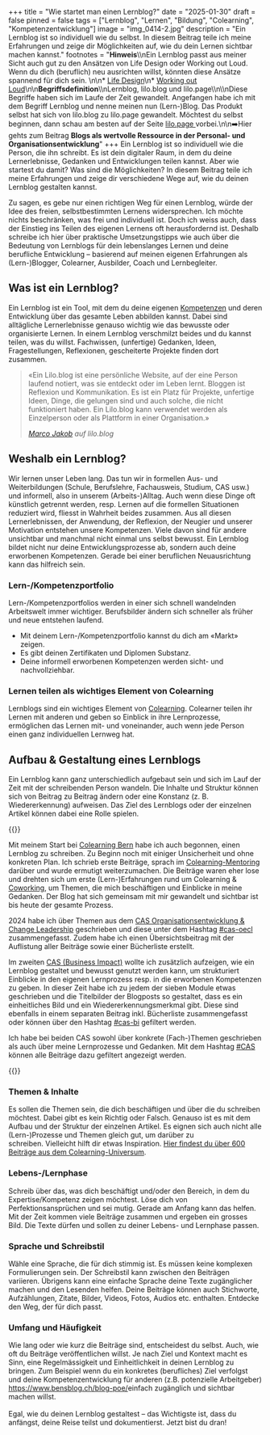 +++
title = "Wie startet man einen Lernblog?"
date = "2025-01-30"
draft = false
pinned = false
tags = ["Lernblog", "Lernen", "Bildung", "Colearning", "Kompetenzentwicklung"]
image = "img_0414-2.jpg"
description = "Ein Lernblog ist so individuell wie du selbst. In diesem Beitrag teile ich meine Erfahrungen und zeige dir Möglichkeiten auf, wie du dein Lernen sichtbar machen kannst."
footnotes = "**Hinweis**\\\nEin Lernblog passt aus meiner Sicht auch gut zu den Ansätzen von Life Design oder Working out Loud. Wenn du dich (beruflich) neu ausrichten willst, könnten diese Ansätze spannend für dich sein. \n\n* [Life Design](https://www.lifedesignlab.ch)\n* [Working out Loud](https://www.workingoutloud.com)\n\n**Begriffsdefinition**\\\nLernblog, lilo.blog und lilo.page\\\n\\\nDiese Begriffe haben sich im Laufe der Zeit gewandelt. Angefangen habe ich mit dem Begriff Lernblog und nenne meinen nun (Lern-)Blog. Das Produkt selbst hat sich von lilo.blog zu lilo.page gewandelt. Möchtest du selbst beginnen, dann schau am besten auf der Seite [lilo.page ](https://www.lilo.page)vorbei.\n\n➡️Hier gehts zum Beitrag **Blogs als wertvolle Ressource in der Personal- und Organisationsentwicklung**"
+++
Ein Lernblog ist so individuell wie die Person, die ihn schreibt. Es ist dein digitaler Raum, in dem du deine Lernerlebnisse, Gedanken und Entwicklungen teilen kannst. Aber wie startest du damit? Was sind die Möglichkeiten? In diesem Beitrag teile ich meine Erfahrungen und zeige dir verschiedene Wege auf, wie du deinen Lernblog gestalten kannst. 

Zu sagen, es gebe nur einen richtigen Weg für einen Lernblog, würde der Idee des freien, selbstbestimmten Lernens widersprechen. Ich möchte nichts beschränken, was frei und individuell ist. Doch ich weiss auch, dass der Einstieg ins Teilen des eigenen Lernens oft herausfordernd ist. Deshalb schreibe ich hier über praktische Umsetzungstipps wie auch über die Bedeutung von Lernblogs für dein lebenslanges Lernen und deine berufliche Entwicklung – basierend auf meinen eigenen Erfahrungen als (Lern-)Blogger, Colearner, Ausbilder, Coach und Lernbegleiter.

## Was ist ein Lernblog?

Ein Lernblog ist ein Tool, mit dem du deine eigenen [Kompetenzen](https://www.bensblog.ch/tags/kompetenzentwicklung/) und deren Entwicklung über das gesamte Leben abbilden kannst. Dabei sind alltägliche Lernerlebnisse genauso wichtig wie das bewusste oder organisierte Lernen. In einem Lernblog verschmilzt beides und du kannst teilen, was du willst. Fachwissen, (unfertige) Gedanken, Ideen, Fragestellungen, Reflexionen, gescheiterte Projekte finden dort zusammen.  

> «Ein Lilo.blog ist eine persönliche Website, auf der eine Person laufend notiert, was sie entdeckt oder im Leben lernt. Bloggen ist Reflexion und Kommunikation. Es ist ein Platz für Projekte, unfertige Ideen, Dinge, die gelungen sind und auch solche, die nicht funktioniert haben. Ein Lilo.blog kann verwendet werden als Einzelperson oder als Plattform in einer Organisation.» 
>
> *[Marco Jakob](https://www.marcojakob.blog) auf lilo.blog*

## Weshalb ein Lernblog?

Wir lernen unser Leben lang. Das tun wir in formellen Aus- und Weiterbildungen (Schule, Berufslehre, Fachausweis, Studium, CAS usw.) und informell, also in unserem (Arbeits-)Alltag. Auch wenn diese Dinge oft künstlich getrennt werden, resp. Lernen auf die formellen Situationen reduziert wird, fliesst in Wahrheit beides zusammen. Aus all diesen Lernerlebnissen, der Anwendung, der Reflexion, der Neugier und unserer Motivation entstehen unsere Kompetenzen. Viele davon sind für andere unsichtbar und manchmal nicht einmal uns selbst bewusst. Ein Lernblog bildet nicht nur deine Entwicklungsprozesse ab, sondern auch deine erworbenen Kompetenzen. Gerade bei einer beruflichen Neuausrichtung kann das hilfreich sein. 

### Lern-/Kompetenzportfolio

Lern-/Kompetenzportfolios werden in einer sich schnell wandelnden Arbeitswelt immer wichtiger. Berufsbilder ändern sich schneller als früher und neue entstehen laufend.

* Mit deinem Lern-/Kompetenzportfolio kannst du dich am «Markt» zeigen. 
* Es gibt deinen Zertifikaten und Diplomen Substanz. 
* Deine informell erworbenen Kompetenzen werden sicht- und nachvollziehbar. 

### Lernen teilen als wichtiges Element von Colearning

Lernblogs sind ein wichtiges Element von [Colearning](https://www.colearning.org). Colearner teilen ihr Lernen mit anderen und geben so Einblick in ihre Lernprozesse, ermöglichen das Lernen mit- und voneinander, auch wenn jede Person einen ganz individuellen Lernweg hat. 

## Aufbau & Gestaltung eines Lernblogs

Ein Lernblog kann ganz unterschiedlich aufgebaut sein und sich im Lauf der Zeit mit der schreibenden Person wandeln. Die Inhalte und Struktur können sich von Beitrag zu Beitrag ändern oder eine Konstanz (z. B. Wiedererkennung) aufweisen. Das Ziel des Lernblogs oder der einzelnen Artikel können dabei eine Rolle spielen. 

{{<box title="Mein eigener Weg in Kürze">}}

Mit meinem Start bei [Colearning Bern](https://www.colearningbern.ch) habe ich auch begonnen, einen Lernblog zu schreiben. Zu Beginn noch mit einiger Unsicherheit und ohne konkreten Plan. Ich schrieb erste Beiträge, sprach im [Colearning-Mentoring](https://www.bensblog.ch/tags/mentoring/) darüber und wurde ermutigt weiterzumachen. Die Beiträge waren eher lose und drehten sich um erste (Lern-)Erfahrungen rund um Colearning & [Coworking](https://www.bensblog.ch/tags/coworking/), um Themen, die mich beschäftigen und Einblicke in meine Gedanken. Der Blog hat sich gemeinsam mit mir gewandelt und sichtbar ist bis heute der gesamte Prozess. 

2024 habe ich über Themen aus dem [CAS Organisationsentwicklung & Change Leadership](https://ikf.ch/de/kurse/cas-organisationsentwicklung-und-change-leadership) geschrieben und diese unter dem Hashtag [\#cas-oecl](https://www.bensblog.ch/tags/cas-oecl/) zusammengefasst. Zudem habe ich einen Übersichtsbeitrag mit der Auflistung aller Beiträge sowie einer Bücherliste erstellt. 

Im zweiten [CAS (Business Impact)](https://ikf.ch/de/kurse/cas-business-impact?mid=DYN2-2409-ga&gad_source=1&gbraid=0AAAAA9SYav-vNDg2ek5lDkIKz1Dtulu6E&gclid=Cj0KCQiA4-y8BhC3ARIsAHmjC_EzfsKMw8HtUG0JH8yyzQ1jfuflFqMjoc-n7rpBwL58HLLfU-Yj_8MaAl5ZEALw_wcB) wollte ich zusätzlich aufzeigen, wie ein Lernblog gestaltet und bewusst genutzt werden kann, um strukturiert Einblicke in den eigenen Lernprozess resp. in die erworbenen Kompetenzen zu geben. In dieser Zeit habe ich zu jedem der sieben Module etwas geschrieben und die Titelbilder der Blogposts so gestaltet, dass es ein einheitliches Bild und ein Wiedererkennungsmerkmal gibt. Diese sind ebenfalls in einem separaten Beitrag inkl. Bücherliste zusammengefasst oder können über den Hashtag [\#cas-bi](https://www.bensblog.ch/tags/cas-bi/) gefiltert werden.

Ich habe bei beiden CAS sowohl über konkrete (Fach-)Themen geschrieben als auch über meine Lernprozesse und Gedanken. Mit dem Hashtag [\#CAS](https://www.bensblog.ch/tags/cas/) können alle Beiträge dazu gefiltert angezeigt werden.

{{</box>}}

### Themen & Inhalte

Es sollen die Themen sein, die dich beschäftigen und über die du schreiben möchtest. Dabei gibt es kein Richtig oder Falsch. Genauso ist es mit dem Aufbau und der Struktur der einzelnen Artikel. Es eignen sich auch nicht alle (Lern-)Prozesse und Themen gleich gut, um darüber zu schreiben. Vielleicht hilft dir etwas Inspiration. [Hier findest du über 600 Beiträge aus dem Colearning-Universum](https://colearningbern.lilo.land).

### Lebens-/Lernphase

Schreib über das, was dich beschäftigt und/oder den Bereich, in dem du Expertise/Kompetenz zeigen möchtest. Löse dich von Perfektionsansprüchen und sei mutig. Gerade am Anfang kann das helfen. Mit der Zeit kommen viele Beiträge zusammen und ergeben ein grosses Bild. Die Texte dürfen und sollen zu deiner Lebens- und Lernphase passen. 

### Sprache und Schreibstil

Wähle eine Sprache, die für dich stimmig ist. Es müssen keine komplexen Formulierungen sein. Der Schreibstil kann zwischen den Beiträgen variieren. Übrigens kann eine einfache Sprache deine Texte zugänglicher machen und den Lesenden helfen. Deine Beiträge können auch Stichworte, Aufzählungen, Zitate, Bilder, Videos, Fotos, Audios etc. enthalten. Entdecke den Weg, der für dich passt. 

### Umfang und Häufigkeit

Wie lang oder wie kurz die Beiträge sind, entscheidest du selbst. Auch, wie oft du Beiträge veröffentlichen willst. Je nach Ziel und Kontext macht es Sinn, eine Regelmässigkeit und Einheitlichkeit in deinen Lernblog zu bringen. Zum Beispiel wenn du ein konkretes (berufliches) Ziel verfolgst und deine Kompetenzentwicklung für anderen (z.B. potenzielle Arbeitgeber) <https://www.bensblog.ch/blog-poe/>einfach zugänglich und sichtbar machen willst.  \
\
Egal, wie du deinen Lernblog gestaltest – das Wichtigste ist, dass du anfängst, deine Reise teilst und dokumentierst. Jetzt bist du dran!